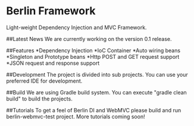 # Berlin Framework
Light-weight Dependency Injection and MVC Framework. 

##Latest News
We are currently working on the version 0.1 release.

##Features
*Dependency Injection
*IoC Container
*Auto wiring beans
*Singleton and Prototype beans
*Http POST and GET request support
*JSON request and response support

##Development
The project is divided into sub projects. You can use your preferred IDE for development.

##Build
We are using Gradle build system. You can execute "gradle clean build" to build the projects.

##Tutorials
To get a feel of Berlin DI and WebMVC please build and run berlin-webmvc-test project.
More tutorials coming soon!
